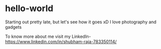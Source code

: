 # hello-world
Starting out pretty late, but let's see how it goes xD
I love photography and gadgets

To know more about me visit my LinkedIn- https://www.linkedin.com/in/shubham-raja-783350114/
